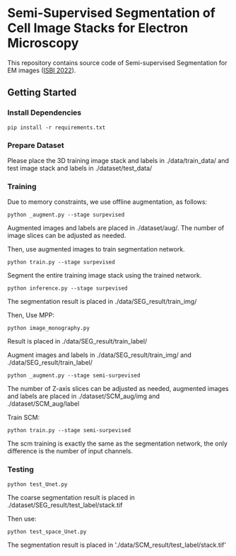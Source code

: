 # Semi-Supervised Segmentation of Cell Image Stacks for Electron Microscopy
This repository contains source code of Semi-supervised Segmentation for EM images ([ISBI 2022](https://ieeexplore.ieee.org/document/9761519)).

## Getting Started
### Install Dependencies
```
pip install -r requirements.txt
```
### Prepare Dataset
Please place the 3D training image stack and labels in ./data/train_data/ and test image stack and labels in ./dataset/test_data/

### Training
Due to memory constraints, we use offline augmentation, as follows:
```
python _augment.py --stage surpevised
```
Augmented images and labels are placed in ./dataset/aug/. The number of image slices can be adjusted as needed.



Then, use augmented images to train segmentation network.
```
python train.py --stage surpevised
```


Segment the entire training image stack using the trained network.
```
python inference.py --stage surpevised
```
The segmentation result is placed in ./data/SEG_result/train_img/


Then, Use MPP:

```
python image_monography.py
```
Result is placed in ./data/SEG_result/train_label/



Augment images and labels in ./data/SEG_result/train_img/ and ./data/SEG_result/train_label/
```
python _augment.py --stage semi-surpevised
```
The number of Z-axis slices can be adjusted as needed, augmented images and labels are placed in ./dataset/SCM_aug/img and ./dataset/SCM_aug/label

Train SCM:

```
python train.py --stage semi-surpevised
```
The scm training is exactly the same as the segmentation network, the only difference is the number of input channels.

### Testing
```
python test_Unet.py
```
The coarse segmentation result is placed in ./dataset/SEG_result/test_label/stack.tif

Then use:
```
python test_space_Unet.py
```

The segmentation result is placed in './data/SCM_result/test_label/stack.tif'